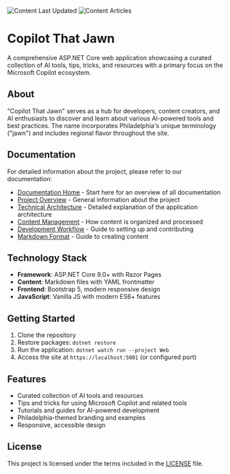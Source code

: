 ![Content Last Updated](https://img.shields.io/badge/Content%20Last%20Updated-2025--09--14-blue)
![Content Articles](https://img.shields.io/badge/Content%20Articles-30-green)
# Copilot That Jawn

A comprehensive ASP.NET Core web application showcasing a curated collection of AI tools, tips, tricks, and resources with a primary focus on the Microsoft Copilot ecosystem.

## About

"Copilot That Jawn" serves as a hub for developers, content creators, and AI enthusiasts to discover and learn about various AI-powered tools and best practices. The name incorporates Philadelphia's unique terminology ("jawn") and includes regional flavor throughout the site.

## Documentation

For detailed information about the project, please refer to our documentation:

- [Documentation Home](docs/README.md) - Start here for an overview of all documentation
- [Project Overview](docs/overview.md) - General information about the project
- [Technical Architecture](docs/technical-architecture.md) - Detailed explanation of the application architecture
- [Content Management](docs/content-management.md) - How content is organized and processed
- [Development Workflow](docs/development-workflow.md) - Guide to setting up and contributing
- [Markdown Format](docs/markdown-format.md) - Guide to creating content

## Technology Stack

- **Framework**: ASP.NET Core 9.0+ with Razor Pages
- **Content**: Markdown files with YAML frontmatter
- **Frontend**: Bootstrap 5, modern responsive design
- **JavaScript**: Vanilla JS with modern ES6+ features

## Getting Started

1. Clone the repository
2. Restore packages: `dotnet restore`
3. Run the application: `dotnet watch run --project Web`
4. Access the site at `https://localhost:5001` (or configured port)

## Features

- Curated collection of AI tools and resources
- Tips and tricks for using Microsoft Copilot and related tools
- Tutorials and guides for AI-powered development
- Philadelphia-themed branding and examples
- Responsive, accessible design

## License

This project is licensed under the terms included in the [LICENSE](LICENSE) file.
